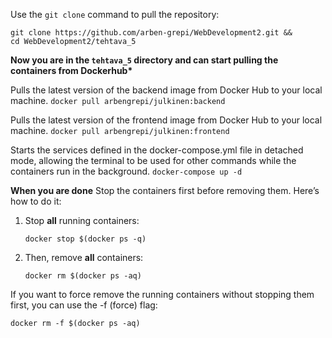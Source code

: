 Use the `git clone` command to pull the repository:

```
git clone https://github.com/arben-grepi/WebDevelopment2.git &&
cd WebDevelopment2/tehtava_5
```

**Now you are in the `tehtava_5` directory and can start pulling the containers from Dockerhub\***

Pulls the latest version of the backend image from Docker Hub to your local machine.
`docker pull arbengrepi/julkinen:backend`

Pulls the latest version of the frontend image from Docker Hub to your local machine.
`docker pull arbengrepi/julkinen:frontend`

Starts the services defined in the docker-compose.yml file in detached mode, allowing the terminal to be used for other commands while the containers run in the background.
`docker-compose up -d`

**When you are done**
Stop the containers first before removing them. Here’s how to do it:

1. Stop **all** running containers:

   `docker stop $(docker ps -q)`

2. Then, remove **all** containers:

   `docker rm $(docker ps -aq)`

If you want to force remove the running containers without stopping them first, you can use the -f (force) flag:

`docker rm -f $(docker ps -aq)`
